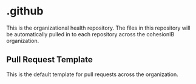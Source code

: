 # .github

This is the organizational health repository. The files in this repository will be automatically pulled in to each repository across the cohesionIB organization.

## Pull Request Template

This is the default template for pull requests across the organization.